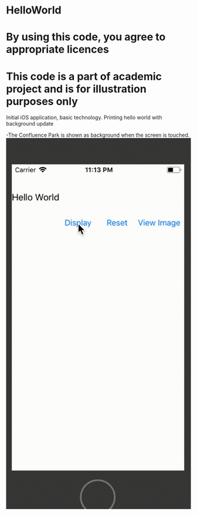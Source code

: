 # HelloWorld
# By using this code, you agree to appropriate licences

# This code is a part of academic project and is for illustration purposes only

Initial iOS application, basic technology. Printing hello world with background update

-The Confluence Park is shown as background when the screen is touched.
![Demo](https://github.com/dipankarghosh28/HelloWorld/blob/master/HelloWorld.gif)
